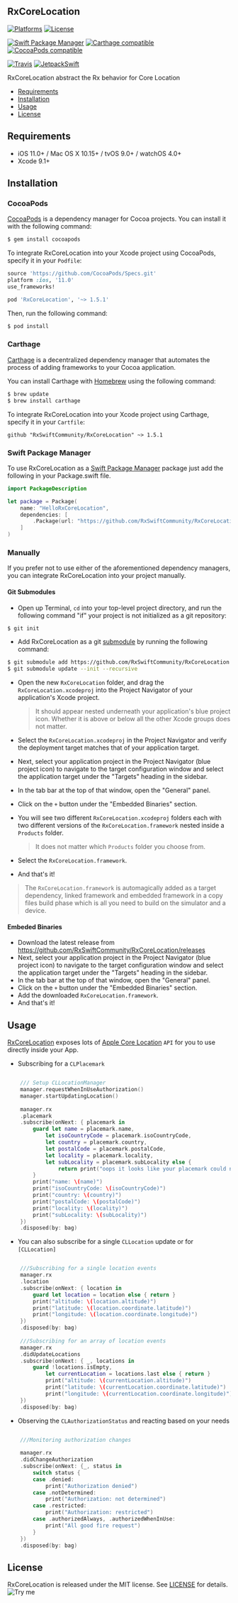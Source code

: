 ## RxCoreLocation

[![Platforms](https://img.shields.io/cocoapods/p/RxCoreLocation.svg)](https://cocoapods.org/pods/RxCoreLocation)
[![License](https://img.shields.io/cocoapods/l/RxCoreLocation.svg)](https://raw.githubusercontent.com/RxSwiftCommunity/RxCoreLocation/master/LICENSE)

[![Swift Package Manager](https://img.shields.io/badge/Swift%20Package%20Manager-compatible-brightgreen.svg)](https://github.com/apple/swift-package-manager)
[![Carthage compatible](https://img.shields.io/badge/Carthage-compatible-4BC51D.svg?style=flat)](https://github.com/Carthage/Carthage)
[![CocoaPods compatible](https://img.shields.io/cocoapods/v/RxCoreLocation.svg)](https://cocoapods.org/pods/RxCoreLocation)

[![Travis](https://img.shields.io/travis/RxSwiftCommunity/RxCoreLocation/master.svg)](https://travis-ci.org/RxSwiftCommunity/RxCoreLocation/branches)
[![JetpackSwift](https://img.shields.io/badge/JetpackSwift-framework-red.svg)](http://github.com/JetpackSwift/Framework)

RxCoreLocation abstract the Rx behavior for Core Location

- [Requirements](#requirements)
- [Installation](#installation)
- [Usage](#usage)
- [License](#license)

## Requirements

- iOS 11.0+ / Mac OS X 10.15+ / tvOS 9.0+ / watchOS 4.0+
- Xcode 9.1+

## Installation

### CocoaPods

[CocoaPods](http://cocoapods.org) is a dependency manager for Cocoa projects. You can install it with the following command:

```bash
$ gem install cocoapods
```

To integrate RxCoreLocation into your Xcode project using CocoaPods, specify it in your `Podfile`:

```ruby
source 'https://github.com/CocoaPods/Specs.git'
platform :ios, '11.0'
use_frameworks!

pod 'RxCoreLocation', '~> 1.5.1'
```

Then, run the following command:

```bash
$ pod install
```

### Carthage

[Carthage](https://github.com/Carthage/Carthage) is a decentralized dependency manager that automates the process of adding frameworks to your Cocoa application.

You can install Carthage with [Homebrew](http://brew.sh/) using the following command:

```bash
$ brew update
$ brew install carthage
```

To integrate RxCoreLocation into your Xcode project using Carthage, specify it in your `Cartfile`:

```ogdl
github "RxSwiftCommunity/RxCoreLocation" ~> 1.5.1
```
### Swift Package Manager

To use RxCoreLocation as a [Swift Package Manager](https://swift.org/package-manager/) package just add the following in your Package.swift file.

``` swift
import PackageDescription

let package = Package(
    name: "HelloRxCoreLocation",
    dependencies: [
        .Package(url: "https://github.com/RxSwiftCommunity/RxCoreLocation.git", "1.5.1")
    ]
)
```

### Manually

If you prefer not to use either of the aforementioned dependency managers, you can integrate RxCoreLocation into your project manually.

#### Git Submodules

- Open up Terminal, `cd` into your top-level project directory, and run the following command "if" your project is not initialized as a git repository:

```bash
$ git init
```

- Add RxCoreLocation as a git [submodule](http://git-scm.com/docs/git-submodule) by running the following command:

```bash
$ git submodule add https://github.com/RxSwiftCommunity/RxCoreLocation.git
$ git submodule update --init --recursive
```

- Open the new `RxCoreLocation` folder, and drag the `RxCoreLocation.xcodeproj` into the Project Navigator of your application's Xcode project.

    > It should appear nested underneath your application's blue project icon. Whether it is above or below all the other Xcode groups does not matter.

- Select the `RxCoreLocation.xcodeproj` in the Project Navigator and verify the deployment target matches that of your application target.
- Next, select your application project in the Project Navigator (blue project icon) to navigate to the target configuration window and select the application target under the "Targets" heading in the sidebar.
- In the tab bar at the top of that window, open the "General" panel.
- Click on the `+` button under the "Embedded Binaries" section.
- You will see two different `RxCoreLocation.xcodeproj` folders each with two different versions of the `RxCoreLocation.framework` nested inside a `Products` folder.

    > It does not matter which `Products` folder you choose from.

- Select the `RxCoreLocation.framework`.

- And that's it!

> The `RxCoreLocation.framework` is automagically added as a target dependency, linked framework and embedded framework in a copy files build phase which is all you need to build on the simulator and a device.

#### Embeded Binaries

- Download the latest release from https://github.com/RxSwiftCommunity/RxCoreLocation/releases
- Next, select your application project in the Project Navigator (blue project icon) to navigate to the target configuration window and select the application target under the "Targets" heading in the sidebar.
- In the tab bar at the top of that window, open the "General" panel.
- Click on the `+` button under the "Embedded Binaries" section.
- Add the downloaded `RxCoreLocation.framework`.
- And that's it!

## Usage
[RxCoreLocation](https://github.com/RxSwiftCommunity/RxCoreLocation) exposes lots of  [Apple Core Location](https://developer.apple.com/documentation/corelocation)  `API` for you to use directly inside your  App.

-  Subscribing for a `CLPlacemark`
```swift

    /// Setup CLLocationManager
    manager.requestWhenInUseAuthorization()
    manager.startUpdatingLocation()
    
    manager.rx
    .placemark
    .subscribe(onNext: { placemark in
        guard let name = placemark.name,
            let isoCountryCode = placemark.isoCountryCode,
            let country = placemark.country,
            let postalCode = placemark.postalCode,
            let locality = placemark.locality,
            let subLocality = placemark.subLocality else {
                return print("oops it looks like your placemark could not be computed")
        }
        print("name: \(name)")
        print("isoCountryCode: \(isoCountryCode)")
        print("country: \(country)")
        print("postalCode: \(postalCode)")
        print("locality: \(locality)")
        print("subLocality: \(subLocality)")
    })
    .disposed(by: bag)
```
-  You can also subscribe for  a single `CLLocation`  update or for `[CLLocation]` 
```swift

    ///Subscribing for a single location events
    manager.rx
    .location
    .subscribe(onNext: { location in
        guard let location = location else { return }
        print("altitude: \(location.altitude)")
        print("latitude: \(location.coordinate.latitude)")
        print("longitude: \(location.coordinate.longitude)")
    })
    .disposed(by: bag)
    
    ///Subscribing for an array of location events
    manager.rx
    .didUpdateLocations
    .subscribe(onNext: { _, locations in
        guard !locations.isEmpty,
            let currentLocation = locations.last else { return }
            print("altitude: \(currentLocation.altitude)")
            print("latitude: \(currentLocation.coordinate.latitude)")
            print("longitude: \(currentLocation.coordinate.longitude)")
    })
    .disposed(by: bag)
```

- Observing the  `CLAuthorizationStatus`  and reacting based on your needs

```swift

    ///Monitoring authorization changes
    
    manager.rx
    .didChangeAuthorization
    .subscribe(onNext: {_, status in
        switch status {
        case .denied:
            print("Authorization denied")
        case .notDetermined:
            print("Authorization: not determined")
        case .restricted:
            print("Authorization: restricted")
        case .authorizedAlways, .authorizedWhenInUse:
            print("All good fire request")
        }
    })
    .disposed(by: bag)
```
## License

RxCoreLocation is released under the MIT license. See [LICENSE](https://github.com/RxSwiftCommunity/RxCoreLocation/blob/master/LICENSE) for details.
![Try me](https://media.giphy.com/media/d2jjuAZzDSVLZ5kI/giphy.gif)
